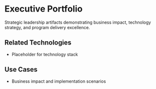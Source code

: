 # Executive Portfolio

Strategic leadership artifacts demonstrating business impact, technology strategy, and program delivery excellence.

## Related Technologies
- Placeholder for technology stack

## Use Cases
- Business impact and implementation scenarios
